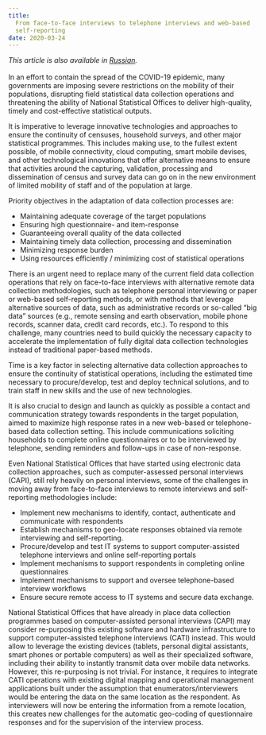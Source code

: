 ```yaml
---
title:
  From face-to-face interviews to telephone interviews and web-based
  self-reporting
date: 2020-03-24
---
```


_This article is also available in
[Russian](/from-face-to-face-to-telephone-and-web-RU.pdf)._<br/><br/>In an
effort to contain the spread of the COVID-19 epidemic, many governments are
imposing severe restrictions on the mobility of their populations, disrupting
field statistical data collection operations and threatening the ability of
National Statistical Offices to deliver high-quality, timely and cost-effective
statistical outputs.

It is imperative to leverage innovative technologies and approaches to ensure
the continuity of censuses, household surveys, and other major statistical
programmes. This includes making use, to the fullest extent possible, of mobile
connectivity, cloud computing, smart mobile devises, and other technological
innovations that offer alternative means to ensure that activities around the
capturing, validation, processing and dissemination of census and survey data
can go on in the new environment of limited mobility of staff and of the
population at large.

Priority objectives in the adaptation of data collection processes are:

- Maintaining adequate coverage of the target populations
- Ensuring high questionnaire- and item-response
- Guaranteeing overall quality of the data collected
- Maintaining timely data collection, processing and dissemination
- Minimizing response burden
- Using resources efficiently / minimizing cost of statistical operations

There is an urgent need to replace many of the current field data collection
operations that rely on face-to-face interviews with alternative remote data
collection methodologies, such as telephone personal interviewing or paper or
web-based self-reporting methods, or with methods that leverage alternative
sources of data, such as administrative records or so-called “big data” sources
\(e.g., remote sensing and earth observation, mobile phone records, scanner
data, credit card records, etc.\). To respond to this challenge, many countries
need to build quickly the necessary capacity to accelerate the implementation of
fully digital data collection technologies instead of traditional paper-based
methods.

Time is a key factor in selecting alternative data collection approaches to
ensure the continuity of statistical operations, including the estimated time
necessary to procure/develop, test and deploy technical solutions, and to train
staff in new skills and the use of new technologies.

It is also crucial to design and launch as quickly as possible a contact and
communication strategy towards respondents in the target population, aimed to
maximize high response rates in a new web-based or telephone-based data
collection setting. This include communications soliciting households to
complete online questionnaires or to be interviewed by telephone, sending
reminders and follow-ups in case of non-response.

Even National Statistical Offices that have started using electronic data
collection approaches, such as computer-assessed personal interviews \(CAPI\),
still rely heavily on personal interviews, some of the challenges in moving away
from face-to-face interviews to remote interviews and self-reporting
methodologies include:

- Implement new mechanisms to identify, contact, authenticate and communicate
  with respondents
- Establish mechanisms to geo-locate responses obtained via remote interviewing
  and self-reporting.
- Procure/develop and test IT systems to support computer-assisted telephone
  interviews and online self-reporting portals
- Implement mechanisms to support respondents in completing online
  questionnaires
- Implement mechanisms to support and oversee telephone-based interview
  workflows
- Ensure secure remote access to IT systems and secure data exchange.

National Statistical Offices that have already in place data collection
programmes based on computer-assisted personal interviews \(CAPI\) may consider
re-purposing this existing software and hardware infrastructure to support
computer-assisted telephone interviews \(CATI\) instead. This would allow to
leverage the existing devices \(tablets, personal digital assistants, smart
phones or portable computers\) as well as their specialized software, including
their ability to instantly transmit data over mobile data networks. However,
this re-purposing is not trivial. For instance, it requires to integrate CATI
operations with existing digital mapping and operational management applications
built under the assumption that enumerators/interviewers would be entering the
data on the same location as the respondent. As interviewers will now be
entering the information from a remote location, this creates new challenges for
the automatic geo-coding of questionnaire responses and for the supervision of
the interview process.
